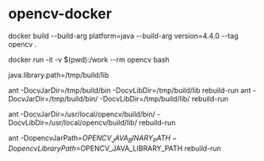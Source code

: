 # opencv-docker

docker build --build-arg platform=java --build-arg version=4.4.0 --tag opencv .

docker run -it -v $(pwd):/work --rm opencv bash

java.library.path=/tmp/build/lib

ant -DocvJarDir=/tmp/build/bin -DocvLibDir=/tmp/build/lib rebuild-run
ant -DocvJarDir=/tmp/build/bin/ -DocvLibDir=/tmp/build/lib/ rebuild-run

ant -DocvJarDir=/usr/local/opencv/build/bin/ -DocvLibDir=/usr/local/opencv/build/lib/ rebuild-run

ant -DopencvJarPath=$OPENCV_JAVA_BINARY_PATH -DopencvLibraryPath=$OPENCV_JAVA_LIBRARY_PATH rebuild-run
